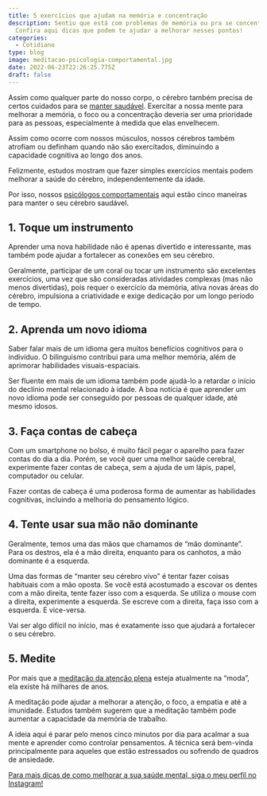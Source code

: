 ```yaml
---
title: 5 exercícios que ajudam na memória e concentração
description: Sentiu que está com problemas de memória ou pra se concentrar?
  Confira aqui dicas que podem te ajudar a melhorar nesses pontos!
categories:
  - Cotidiano
type: blog
image: meditacao-psicologia-comportamental.jpg
date: 2022-06-23T22:26:25.775Z
draft: false
---
```


<!--StartFragment-->

Assim como qualquer parte do nosso corpo, o cérebro também precisa de certos cuidados para se [manter saudável](https://yuribusin.com.br/7-habitos-boa-saude-mental/). Exercitar a nossa mente para melhorar a memória, o foco ou a concentração deveria ser uma prioridade para as pessoas, especialmente à medida que elas envelhecem.

Assim como ocorre com nossos músculos, nossos cérebros também atrofiam ou definham quando não são exercitados, diminuindo a capacidade cognitiva ao longo dos anos.

Felizmente, estudos mostram que fazer simples exercícios mentais podem melhorar a saúde do cérebro, independentemente da idade.

Por isso, nossos [psicólogos comportamentais](https://yuribusin.com.br/) aqui estão cinco maneiras para manter o seu cérebro saudável.

## 1. Toque um instrumento

Aprender uma nova habilidade não é apenas divertido e interessante, mas também pode ajudar a fortalecer as conexões em seu cérebro.

Geralmente, participar de um coral ou tocar um instrumento são excelentes exercícios, uma vez que são consideradas atividades complexas (mas não menos divertidas), pois requer o exercício da memória, ativa novas áreas do cérebro, impulsiona a criatividade e exige dedicação por um longo período de tempo.

## 2. Aprenda um novo idioma

Saber falar mais de um idioma gera muitos benefícios cognitivos para o indivíduo. O bilinguismo contribui para uma melhor memória, além de aprimorar habilidades visuais-espaciais.

Ser fluente em mais de um idioma também pode ajudá-lo a retardar o início do declínio mental relacionado à idade. A boa notícia é que aprender um novo idioma pode ser conseguido por pessoas de qualquer idade, até mesmo idosos.

## 3. Faça contas de cabeça

Com um smartphone no bolso, é muito fácil pegar o aparelho para fazer contas do dia a dia. Porém, se você quer uma melhor saúde cerebral, experimente fazer contas de cabeça, sem a ajuda de um lápis, papel, computador ou celular.

Fazer contas de cabeça é uma poderosa forma de aumentar as habilidades cognitivas, incluindo a melhoria do pensamento lógico.

## 4. Tente usar sua mão não dominante

Geralmente, temos uma das mãos que chamamos de “mão dominante”. Para os destros, ela é a mão direita, enquanto para os canhotos, a mão dominante é a esquerda.

Uma das formas de “manter seu cérebro vivo” é tentar fazer coisas habituais com a mão oposta. Se você está acostumado a escovar os dentes com a mão direita, tente fazer isso com a esquerda. Se utiliza o mouse com a direita, experimente a esquerda. Se escreve com a direita, faça isso com a esquerda. E vice-versa.

Vai ser algo difícil no início, mas é exatamente isso que ajudará a fortalecer o seu cérebro.

## 5. Medite

Por mais que a [meditação da atenção plena](https://yuribusin.com.br/o-que-e-mindfulness/) esteja atualmente na “moda”, ela existe há milhares de anos.

A meditação pode ajudar a melhorar a atenção, o foco, a empatia e até a imunidade. Estudos também sugerem que a meditação também pode aumentar a capacidade da memória de trabalho.

A ideia aqui é parar pelo menos cinco minutos por dia para acalmar a sua mente e aprender como controlar pensamentos. A técnica será bem-vinda principalmente para aqueles que estão estressados ou sofrendo de quadros de ansiedade.

[Para mais dicas de como melhorar a sua saúde mental, siga o meu perfil no Instagram!](https://www.instagram.com/dryuribusin/)

<!--EndFragment-->

